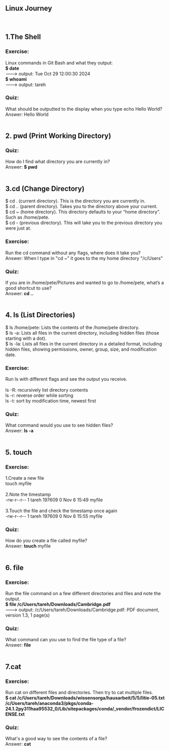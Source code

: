 ## Linux Journey 
<br>

## 1.The Shell
### Exercise: 
Linux commands in Git Bash and what they output:
<br>
**$ date** 
<br> 
---> output: Tue Oct 29 12:00:30     2024 
<br>
**$ whoami** 
<br> 
---> output: tareh
### Quiz:
What should be outputted to the display when you type echo Hello World? 
<br>Answer: Hello World
<br>
<br>
## 2. pwd (Print Working Directory)
### Quiz:
How do I find what directory you are currently in? 
<br>Answer: **$ pwd**
<br>
<br>
## 3.cd (Change Directory)

$ cd .  (current directory). This is the directory you are currently in.
<br>$ cd .. (parent directory). Takes you to the directory above your current.
<br>$ cd ~ (home directory). This directory defaults to your “home directory”. Such as /home/pete.
<br>$ cd -  (previous directory). This will take you to the previous directory you were just at.

### Exercise: 
Run the cd command without any flags, where does it take you?
<br>Answer: When I type in  "cd ~"  it goes to the my home directory "/c/Users"
### Quiz:
If you are in /home/pete/Pictures and wanted to go to /home/pete, what’s a good shortcut to use?
<br>Answer: **cd ..**
<br>
<br>
## 4. ls (List Directories)
$ ls /home/pete: Lists the contents of the /home/pete directory.
<br>$ ls -a: Lists all files in the current directory, including hidden files (those starting with a dot).
<br>$ ls -la: Lists all files in the current directory in a detailed format, including hidden files, showing permissions, owner, group, size, and modification date.
### Exercise:
Run ls with different flags and see the output you receive.
<br> 
<br>ls -R: recursively list directory contents
<br>ls -r: reverse order while sorting
<br>ls -t: sort by modification time, newest first
### Quiz:
What command would you use to see hidden files?
<br>Answer: **ls -a**
<br>
<br>
## 5. touch
### Exercise: 
1.Create a new file<br>
touch myfile
<br>
<br>
2.Note the timestamp<br>
-rw-r--r-- 1 tareh 197609 0 Nov  6 15:49 myfile
<br>
<br>
3.Touch the file and check the timestamp once again<br>
-rw-r--r-- 1 tareh 197609 0 Nov  6 15:55 myfile
### Quiz:
How do you create a file called myfile?<br>
Answer:  **touch** myfile
<br>
<br>
## 6. file
### Exercise:
Run the file command on a few different directories and files and note the output.<br>
**$ file /c/Users/tareh/Downloads/Cambridge.pdf**
<br> 
---> output: /c/Users/tareh/Downloads/Cambridge.pdf: PDF document, version 1.3, 1 page(s)
### Quiz:
What command can you use to find the file type of a file?<br>
Answer:  **file**
<br>
<br>
## 7.cat
### Exercise:
Run cat on different files and directories. Then try to cat multiple files.<br>
**$ cat /c/Users/tareh/Downloads/wissensorga/hausarbeit/5/5/litie-05.txt** **/c/Users/tareh/anaconda3/pkgs/conda-24.1.2py311haa95532_0/Lib/sitepackages/conda/_vendor/frozendict/LICENSE.txt** 
<br>
### Quiz:
What's a good way to see the contents of a file?<br>
Answer:  **cat**

